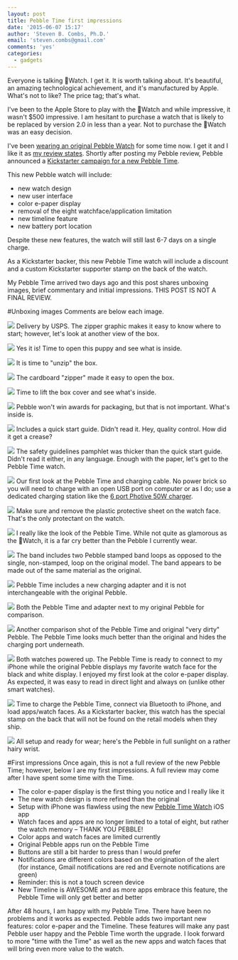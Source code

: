 ```yaml
---
layout: post
title: Pebble Time first impressions
date: '2015-06-07 15:17'
author: 'Steven B. Combs, Ph.D.'
email: 'steven.combs@gmail.com'
comments: 'yes'
categories:
  - gadgets
---
```


Everyone is talking Watch. I get it. It is worth talking about. It's beautiful, an amazing technological achievement, and it's manufactured by Apple. What's not to like? The price tag; that's what.

I've been to the Apple Store to play with the Watch and while impressive, it wasn't $500 impressive. I am hesitant to purchase a watch that is likely to be replaced by version 2.0 in less than a year. Not to purchase the Watch was an easy decision.

I've been [wearing an original Pebble Watch][2768-0001] for some time now. I get it and I like it as [my review states](http://www.stevencombs.com/gadgets/2014/10/19/my-first-month-with-pebble-watch.html "My first month with the Pebble watch"). Shortly after posting my Pebble review, Pebble announced a [Kickstarter campaign for a new Pebble Time](https://www.kickstarter.com/projects/597507018/pebble-time-awesome-smartwatch-no-compromises).

This new Pebble watch will include:

* new watch design
* new user interface
* color e-paper display
* removal of the eight watchface/application limitation
* new timeline feature
* new battery port location

Despite these new features, the watch will still last 6-7 days on a single charge.

As a Kickstarter backer, this new Pebble Time watch will include a discount and a custom Kickstarter supporter stamp on the back of the watch.

My Pebble Time arrived two days ago and this post shares unboxing images, brief commentary and initial impressions. THIS POST IS NOT A FINAL REVIEW.

#Unboxing images
Comments are below each image.

![](https://lh3.googleusercontent.com/-Q_Epl6PlkQQ/VXMF4eY2n9I/AAAAAAABeuw/kHiDDZ8ic7g/w1896-h1422-no/IMG_8253.JPG)
Delivery by USPS. The zipper graphic makes it easy to know where to start; however, let's look at another view of the box.

![](https://lh3.googleusercontent.com/-8fI5s0-ikqQ/VXMF4eQ9s7I/AAAAAAABeus/LMLPoQ9HADg/w1896-h1422-no/IMG_8254.JPG)
Yes it is! Time to open this puppy and see what is inside.

![](https://lh3.googleusercontent.com/-seygfZ2OX60/VXMF4Sfs4VI/AAAAAAABeuc/MgK70iJvV7A/w1896-h1422-no/IMG_8255.JPG)
It is time to "unzip" the box.

![](https://lh3.googleusercontent.com/-DkD81IW2GM8/VXMF4SAZhII/AAAAAAABeuY/XBamw4UwX9s/w1896-h1422-no/IMG_8256.JPG)
The cardboard "zipper" made it easy to open the box.

![](https://lh3.googleusercontent.com/-Jl8OVBWy5vM/VXMF4XT8FuI/AAAAAAABeuo/z6ymphLYdjY/w1896-h1422-no/IMG_8257.JPG)
Time to lift the box cover and see what's inside.

![](https://lh3.googleusercontent.com/-zTU3wmotwBc/VXMF4dcA00I/AAAAAAABeuQ/LTb-AXIbuiY/w1896-h1422-no/IMG_8258.JPG)
Pebble won't win awards for packaging, but that is not important. What's inside is.

![](https://lh3.googleusercontent.com/-aAbSwrJfYJU/VXMF4Qk2YsI/AAAAAAABeuM/XtEl02dXq9c/w1896-h1422-no/IMG_8259.JPG)
Includes a quick start guide. Didn't read it. Hey, quality control. How did it get a crease?

![](https://lh3.googleusercontent.com/-oxz6P-DR8FQ/VXMF4Uk3rQI/AAAAAAABeuI/lufbNpviMno/w1896-h1422-no/IMG_8260.JPG)
The safety guidelines pamphlet was thicker than the quick start guide. Didn't read it either, in any language. Enough with the paper, let's get to the Pebble Time watch.

![](https://lh3.googleusercontent.com/-ox2r7n1rhNo/VXMF4cJ0GQI/AAAAAAABeuE/rUk5gtGu6hk/w1896-h1422-no/IMG_8261.JPG)
Our first look at the Pebble Time and charging cable. No power brick so you will need to charge with an open USB port on computer or as I do; use a dedicated charging station like the [6 port Photive 50W charger][2768-0002].

![](https://lh3.googleusercontent.com/-JQHVgLuAZyI/VXMF4e6YGpI/AAAAAAABevI/PpJSpy7TxZo/w1896-h1422-no/IMG_8262.JPG)
Make sure and remove the plastic protective sheet on the watch face. That's the only protectant on the watch.

![](https://lh3.googleusercontent.com/-W2qEpoaRINs/VXMF4Vlx_FI/AAAAAAABet8/rowB4ciadUA/w1896-h1422-no/IMG_8263.JPG)
I really like the look of the Pebble Time. While not quite as glamorous as the Watch, it is a far cry better than the Pebble I currently wear.

![](https://lh3.googleusercontent.com/-7f1olHgh8RM/VXMF4XWAmmI/AAAAAAABet0/IWtTrLnPxBE/w1896-h1422-no/IMG_8265.JPG)
The band includes two Pebble stamped band loops as opposed to the single, non-stamped, loop on the original model. The band appears to be made out of the same material as the original.

![](https://lh3.googleusercontent.com/-EL9q4oMBzko/VXMF4fhAI_I/AAAAAAABetM/mjL9dpmGwqU/w1896-h1422-no/IMG_8267.JPG)
Pebble Time includes a new charging adapter and it is not interchangeable with the original Pebble.

![](https://lh3.googleusercontent.com/-09TlcIqv9lM/VXMF4XC1YnI/AAAAAAABeu4/LYgIARm0MFQ/w1896-h1422-no/IMG_8268.JPG)
Both the Pebble Time and adapter next to my original Pebble for comparison.

![](https://lh3.googleusercontent.com/-J5qc9DJf83E/VXMF4RNECNI/AAAAAAABetA/-YGU7qLp3X4/w1896-h1422-no/IMG_8269.JPG)
Another comparison shot of the Pebble Time and original "very dirty" Pebble. The Pebble Time looks much better than the original and hides the charging port underneath.

![](https://lh3.googleusercontent.com/-rqJGtxFcQhw/VXMF4UKtACI/AAAAAAABesk/yuzz_Z_W7W4/w1896-h1422-no/IMG_8272.JPG)
Both watches powered up. The Pebble Time is ready to connect to my iPhone while the original Pebble displays my favorite watch face for the black and white display. I enjoyed my first look at the color e-paper display. As expected, it was easy to read in direct light and always on (unlike other smart watches).

![](https://lh3.googleusercontent.com/-j_cfoH-riBc/VXMF4dy-_AI/AAAAAAABesc/z7qqzbSh1kE/w1896-h1422-no/IMG_8274.JPG)
Time to charge the Pebble Time, connect via Bluetooth to iPhone, and load apps/watch faces. As a Kickstarter backer, this watch has the special stamp on the back that will not be found on the retail models when they ship.

![](https://lh4.googleusercontent.com/-aGNapR49tbw/VXSCR0G664I/AAAAAAABevY/h0NmeSOb9Uc/s1422-no/IMG_8283.JPG)
All setup and ready for wear; here's the Pebble in full sunlight on a rather hairy wrist.

#First impressions
Once again, this is not a full review of the new Pebble Time; however, below I are my first impressions. A full review may come after I have spent some time with the Time.

* The color e-paper display is the first thing you notice and I really like it
* The new watch design is more refined than the original
* Setup with iPhone was flawless using the new [Pebble Time Watch](https://itunes.apple.com/us/app/pebble-time-watch/id957997620?mt=8&uo=4&at=10l9LR&ct=sc) iOS app
* Watch faces and apps are no longer limited to a total of eight, but rather the watch memory – THANK YOU PEBBLE!
* Color apps and watch faces are limited currently
* Original Pebble apps run on the Pebble Time
* Buttons are still a bit harder to press than I would prefer
* Notifications are different colors based on the origination of the alert (for instance, Gmail notifications are red and Evernote notifications are green)
* Reminder: this is not a touch screen device
* New Timeline is AWESOME and as more apps embrace this feature, the Pebble Time will only get better and better

After 48 hours, I am happy with my Pebble Time. There have been no problems and it works as expected. Pebble adds two important new features: color e-paper and the Timeline. These features will make any past Pebble user happy and the Pebble Time worth the upgrade. I look forward to more "time with the Time" as well as the new apps and watch faces that will bring even more value to the watch.

[2768-0001]: http://www.amazon.com/gp/product/B00BKEQBI0/ref=as_li_ss_tl?ie=UTF8&camp=1789&creative=390957&creativeASIN=B00BKEQBI0&linkCode=as2&tag=stevenccom-20
[2768-0002]: http://www.amazon.com/gp/product/B00LMIA9L4/ref=as_li_ss_tl?ie=UTF8&camp=1789&creative=390957&creativeASIN=B00LMIA9L4&linkCode=as2&tag=stevenccom-20
